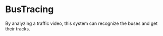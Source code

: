 BusTracing
==========

By analyzing a traffic video, this system can recognize the buses and get their tracks. 
